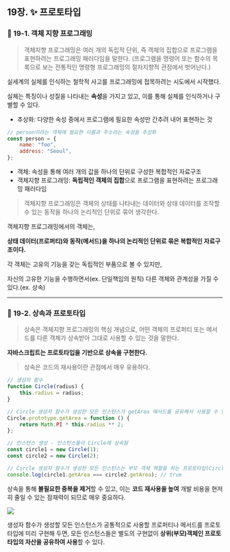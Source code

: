 ## 19장. ✨ 프로토타입

### 📌 19-1. 객체 지향 프로그래밍

> 객체지향 프로그래밍은 여러 개의 독립적 단위, 즉 객체의 집합으로 프로그램을 표현하려는 프로그래밍 패러다임을 말한다. (프로그램을 명령어 또는 함수의 목록으로 보는 전통적인 명령형 프로그래밍의 절차지향적 관점에서 벗어난다.)

실세계의 실체를 인식하는 철학적 사고를 프로그래밍에 접목하려는 시도에서 시작했다.

실체는 특징이나 성질을 나타내는 **속성**을 가지고 있고,
이를 통해 실체를 인식하거나 구별할 수 있다.

- 추상화: 다양한 속성 중에서 프로그램에 필요한 속성만 간추려 내어 표현하는 것

```js
// person이라는 객체에 필요한 이름과 주소라는 속성을 추상화
const person = {
	name: "foo",
	address: "Seoul",
};
```

- 객체: 속성을 통해 여러 개의 값을 하나의 단위로 구성한 복합적인 자료구조
- 객체지향 프로그래밍: **독립적인 객체의 집합**으로 프로그램을 표현하려는 프로그래밍 패러다임

> 객체지향 프로그래밍은 객체의 상태를 나타내는 데이터와 상태 데이터를 조작할 수 있는 동작을 하나의 논리적인 단위로 묶어 생각한다.

객체지향 프로그래밍에서의 객체는,

**상태 데이터(프로퍼티)와 동작(메서드)을 하나의 논리적인 단위로 묶은 복합적인 자료구조이다.**

각 객체는 고유의 기능을 갖는 독립적인 부품으로 볼 수 있지만,

자신의 고유한 기능을 수행하면서(ex. 단일책임의 원칙) 다른 객체와 관계성을 가질 수 있다.(ex. 상속)

---

### 📌 19-2. 상속과 프로토타입

> 상속은 객체지향 프로그래밍의 핵심 개념으로, 어떤 객체의 프로퍼티 또는 메서드를 다른 객체가 상속받아 그대로 사용할 수 있는 것을 말한다.

**자바스크립트는 프로토타입을 기반으로 상속을 구현한다.**

> 상속은 코드의 재사용이란 관점에서 매우 유용하다.

```js
// 생성자 함수
function Circle(radius) {
	this.radius = radius;
}

// Circle 생성자 함수가 생성한 모든 인스턴스가 getArea 메서드를 공유해서 사용할 수 있도록 프로토타입에 추가한다. (프로토타입은 Circle 생성자 함수의 prototype 프로퍼티에 바인딩됨)
Circle.prototype.getArea = function () {
	return Math.PI * this.radius ** 2;
};

// 인스턴스 생성 - 인스턴스들이 Circle에 상속됨
const circle1 = new Circle(1);
const circle2 = new Circle(2);

// Circle 생성자 함수가 생성한 모든 인스턴스는 부모 객체 역할을 하는 프로토타입(Circle.prototype)으로부터 getArea 메서드를 상속받는다. (getAread 메서드는 하나만 생성되어 모든 인스턴스가 공유- 중복제거)
console.log(circle1.getArea === circle2.getArea); // true
```

상속을 통해 **불필요한 중복을 제거**할 수 있고, 이는 **코드 재사용을 높여** 개발 비용을 현저히 줄일 수 있는 잠재력이 되므로 매우 중요하다.

![](https://velog.velcdn.com/images/ninto_2/post/c9f9d632-42c4-4b6d-bab9-2a2e40367312/image.png)

생성자 함수가 생성할 모든 인스턴스가 공통적으로 사용할 프로퍼티나 메서드를 프로토타입에 미리 구현해 두면, 모든 인스턴스들은 별도의 구현없이 **상위(부모)객체인 프로토 타입의 자산을 공유하여 사용**할 수 있다.
